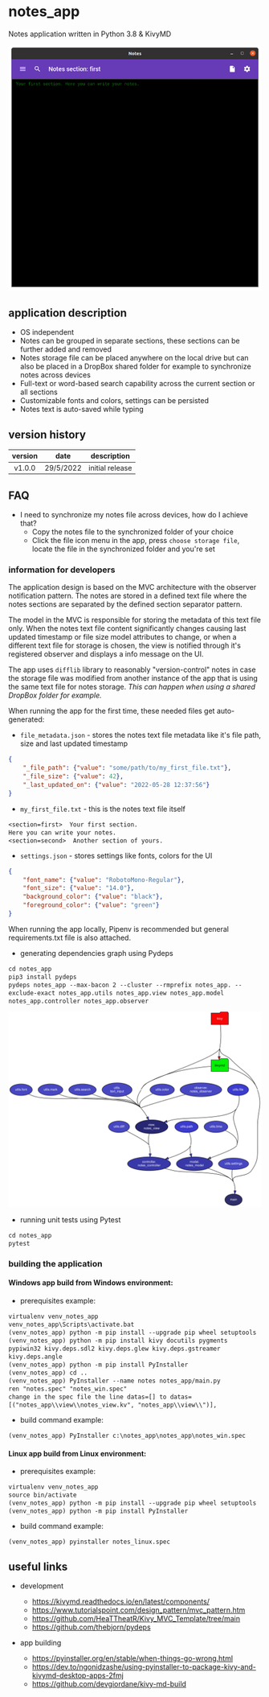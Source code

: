 # notes_app
Notes application written in Python 3.8 & KivyMD

![](https://github.com/datahappy1/notes_app/blob/main/notes_app_scrn.png)

## application description
- OS independent
- Notes can be grouped in separate sections, these sections can be further added and removed
- Notes storage file can be placed anywhere on the local drive but can also be placed in a DropBox shared folder for example to synchronize notes across devices
- Full-text or word-based search capability across the current section or all sections
- Customizable fonts and colors, settings can be persisted
- Notes text is auto-saved while typing

## version history
| version | date | description |
| :---: | :---: | :---: |
| v1.0.0  | 29/5/2022  | initial release |

## FAQ
- I need to synchronize my notes file across devices, how do I achieve that?
  - Copy the notes file to the synchronized folder of your choice
  - Click the file icon menu in the app, press `choose storage file`, locate the file in the synchronized folder and you're set  

### information for developers
The application design is based on the MVC architecture with the observer notification pattern. 
The notes are stored in a defined text file where the notes sections are separated by the defined section separator pattern.  

The model in the MVC is responsible for storing the metadata of this text file only. 
When the notes text file content significantly changes causing last updated timestamp or file size model attributes to change, or when a different text file
for storage is chosen, the view is notified through it's registered observer and displays a info message on the UI.

The app uses `difflib` library to reasonably "version-control" notes in case the storage file was modified from another instance of the app that is using the same
text file for notes storage. *This can happen when using a shared DropBox folder for example.*

When running the app for the first time, these needed files get auto-generated:
- `file_metadata.json` - stores the notes text file metadata like it's file path, size and last updated timestamp
```json
{
    "_file_path": {"value": "some/path/to/my_first_file.txt"}, 
    "_file_size": {"value": 42}, 
    "_last_updated_on": {"value": "2022-05-28 12:37:56"}
}
```
- `my_first_file.txt` - this is the notes text file itself
```text
<section=first>  Your first section. 
Here you can write your notes.
<section=second>  Another section of yours.
```
- `settings.json` - stores settings like fonts, colors for the UI
```json
{
    "font_name": {"value": "RobotoMono-Regular"}, 
    "font_size": {"value": "14.0"}, 
    "background_color": {"value": "black"}, 
    "foreground_color": {"value": "green"}
}
```

When running the app locally, Pipenv is recommended but general requirements.txt file is also attached.

- generating dependencies graph using Pydeps
```language="sh"
cd notes_app
pip3 install pydeps
pydeps notes_app --max-bacon 2 --cluster --rmprefix notes_app. --exclude-exact notes_app.utils notes_app.view notes_app.model notes_app.controller notes_app.observer
```
![](https://github.com/datahappy1/notes_app/blob/main/notes_app.svg)

- running unit tests using Pytest
```language="sh
cd notes_app
pytest
```

### building the application
#### Windows app build from Windows environment:
- prerequisites example:

```language="sh"
virtualenv venv_notes_app
venv_notes_app\Scripts\activate.bat
(venv_notes_app) python -m pip install --upgrade pip wheel setuptools
(venv_notes_app) python -m pip install kivy docutils pygments pypiwin32 kivy.deps.sdl2 kivy.deps.glew kivy.deps.gstreamer kivy.deps.angle
(venv_notes_app) python -m pip install PyInstaller
(venv_notes_app) cd ..
(venv_notes_app) PyInstaller --name notes notes_app/main.py
ren "notes.spec" "notes_win.spec"
change in the spec file the line datas=[] to datas=[("notes_app\\view\\notes_view.kv", "notes_app\\view\\")],
```

- build command example:
```language="sh"
(venv_notes_app) PyInstaller c:\notes_app\notes_app\notes_win.spec
```

#### Linux app build from Linux environment:
- prerequisites example:

```language="sh"
virtualenv venv_notes_app
source bin/activate
(venv_notes_app) python -m pip install --upgrade pip wheel setuptools
(venv_notes_app) python -m pip install PyInstaller
```

- build command example:
```language="sh"
(venv_notes_app) pyinstaller notes_linux.spec
```

## useful links
- development 
  - https://kivymd.readthedocs.io/en/latest/components/
  - https://www.tutorialspoint.com/design_pattern/mvc_pattern.htm
  - https://github.com/HeaTTheatR/Kivy_MVC_Template/tree/main
  - https://github.com/thebjorn/pydeps
  
- app building
  - https://pyinstaller.org/en/stable/when-things-go-wrong.html
  - https://dev.to/ngonidzashe/using-pyinstaller-to-package-kivy-and-kivymd-desktop-apps-2fmj
  - https://github.com/devgiordane/kivy-md-build
